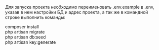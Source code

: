 Для запуска проекта необходимо переименовать .env.example в .env, указав в нем настройки БД и адрес проекта, а так же в командной строке выполнить команды:

composer install <br />
php artisan migrate <br />
php artisan db:seed <br />
php artisan key:generate